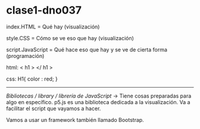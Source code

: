 # clase1-dno037

index.HTML = Qué hay (visualización)

style.CSS = Cómo se ve eso que hay (visualización)

script.JavaScript = Qué hace eso que hay y se ve de cierta forma (programación)


html:
< h1 >
</ h1 >

css:
H1{ color : red; }

---
*Bibliotecas / library / librería  de JavaScript* -> Tiene cosas preparadas para algo en específico. p5.js es una biblioteca dedicada a la visualización. Va a facilitar el script que vayamos a hacer. 

Vamos a usar un framework también llamado Bootstrap. 
